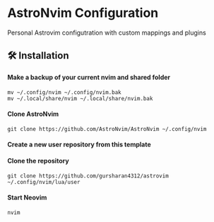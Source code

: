 # AstroNvim Configuration

Personal Astrovim configutration with custom mappings and plugins

## 🛠️ Installation

#### Make a backup of your current nvim and shared folder

```shell
mv ~/.config/nvim ~/.config/nvim.bak
mv ~/.local/share/nvim ~/.local/share/nvim.bak
```

#### Clone AstroNvim

```shell
git clone https://github.com/AstroNvim/AstroNvim ~/.config/nvim
```

#### Create a new user repository from this template

#### Clone the repository

```shell
git clone https://github.com/gursharan4312/astrovim ~/.config/nvim/lua/user
```

#### Start Neovim

```shell
nvim
```
